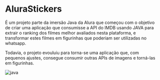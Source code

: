 # AluraStickers
É um projeto parte da imersão Java da Alura que começou com o objetivo de criar uma aplicação que consumisse a API do IMDB usando JAVA para extrair o ranking dos filmes melhor avaliados nesta plataforma, e transformar estes filmes em figurinhas que poderiam ser utilizadas no whatsapp.

Todavia, o projeto evouluiu para torna-se uma aplicação que, com pequenos ajustes, consegue consumir outras APIs de imagens e torná-las em figurinhas.

![java](https://img.shields.io/badge/Java-ED8B00?style=for-the-badge&logo=java&logoColor=white)
